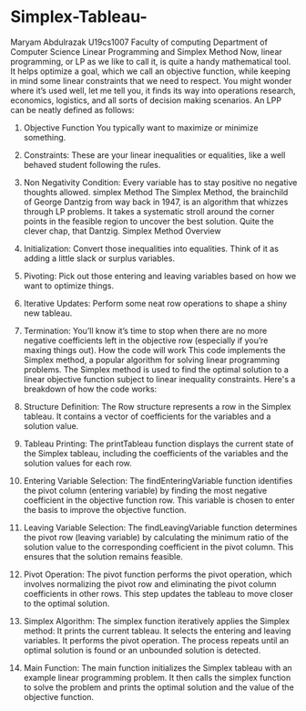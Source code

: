  # Simplex-Tableau-
Maryam Abdulrazak
U19cs1007
Faculty of computing
Department of Computer Science
Linear Programming and Simplex Method
Now, linear programming, or LP as we like to call it, is quite a handy mathematical tool. It helps optimize a goal, which we call an objective function, while keeping in mind some linear constraints that we need to respect. You might wonder where it’s used well, let me tell you, it finds its way into operations research, economics, logistics, and all sorts of decision making scenarios.
An LPP can be neatly defined as follows:
1. Objective Function You typically want to maximize or minimize something.
2. Constraints: These are your linear inequalities or equalities, like a well behaved student following the rules.
3. Non Negativity Condition: Every variable has to stay positive no negative thoughts allowed.
simplex Method
The Simplex Method, the brainchild of George Dantzig from way back in 1947, is an algorithm that whizzes through LP problems. It takes a systematic stroll around the corner points in the feasible region to uncover the best solution. Quite the clever chap, that Dantzig.
Simplex Method Overview
1. Initialization: Convert those inequalities into equalities. Think of it as adding a little slack or surplus variables.
2. Pivoting: Pick out those entering and leaving variables based on how we want to optimize things.
3. Iterative Updates: Perform some neat row operations to shape a shiny new tableau.
4. Termination: You’ll know it’s time to stop when there are no more negative coefficients left in the objective row (especially if you’re maxing things out).
How the code will work
This code implements the Simplex method, a popular algorithm for solving linear programming problems. The Simplex method is used to find the optimal solution to a linear objective function subject to linear inequality constraints. Here's a breakdown of how the code works:

 1. Structure Definition:
The Row structure represents a row in the Simplex tableau. It contains a vector of coefficients
for the variables and a solution value.
2. Tableau Printing:
The printTableau function displays the current state of the Simplex tableau, including the
coefficients of the variables and the solution values for each row.
3. Entering Variable Selection:
The findEnteringVariable function identifies the pivot column (entering variable) by finding the
most negative coefficient in the objective function row. This variable is chosen to enter the basis to improve the objective function.
4. Leaving Variable Selection:
The findLeavingVariable function determines the pivot row (leaving variable) by calculating the
minimum ratio of the solution value to the corresponding coefficient in the pivot column. This ensures that the solution remains feasible.
5. Pivot Operation:
The pivot function performs the pivot operation, which involves normalizing the pivot row and
eliminating the pivot column coefficients in other rows. This step updates the tableau to move closer to the optimal solution.
6. Simplex Algorithm:
The simplex function iteratively applies the Simplex method:
It prints the current tableau.
It selects the entering and leaving variables. It performs the pivot operation.
The process repeats until an optimal solution is found or an unbounded solution is detected.
7. Main Function:
The main function initializes the Simplex tableau with an example linear programming problem.
It then calls the simplex function to solve the problem and prints the optimal solution and the value of the objective function.

